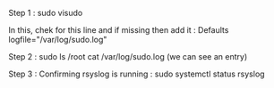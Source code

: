 Step 1 : sudo visudo

In this, chek for this line and if missing then add it : Defaults logfile="/var/log/sudo.log"

Step 2 : sudo ls /root
         cat /var/log/sudo.log (we can see an entry)

Step 3 : Confirming rsyslog is running : sudo systemctl status rsyslog


